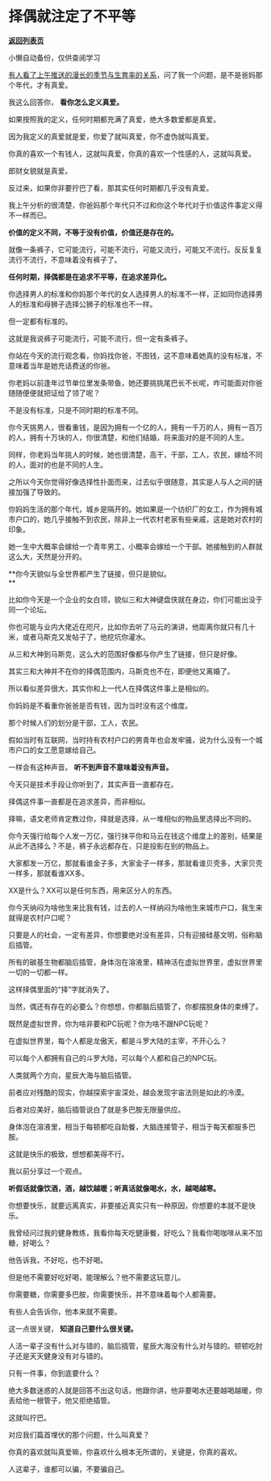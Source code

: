 # 择偶就注定了不平等

[**返回列表页**](/gzh/记忆承载3)

小懒自动备份，仅供查阅学习

[有人看了上午推送的漫长的季节与生育率的关系](http://mp.weixin.qq.com/s?__biz=MzU0MjYwNDU2Mw==&mid=2247510698&idx=1&sn=5b6d595e7e9bd3b6a35e246e108c34ce&chksm=fb1ac6d6cc6d4fc0577e966d7a2d8fdb54da77e57051c8e305ad7f5576b232e9e86e54f7f5ba&scene=21#wechat_redirect)，问了我一个问题，是不是爸妈那个年代，才有真爱。

我这么回答你， **看你怎么定义真爱。**

如果按照我的定义，任何时期都充满了真爱，绝大多数爱都是真爱。

因为我定义的真爱就是爱，你爱了就叫真爱，你不虚伪就叫真爱。

你真的喜欢一个有钱人，这就叫真爱，你真的喜欢一个性感的人，这就叫真爱。

郎财女貌就是真爱。

反过来，如果你非要拧巴了看，那其实任何时期都几乎没有真爱。

我上午分析的很清楚，你爸妈那个年代只不过和你这个年代对于价值这件事定义得不一样而已。

 **价值的定义不同，不等于没有价值，价值还是存在的。**

就像一条裤子，它可能流行，可能不流行，可能又流行，可能又不流行。反反复复流行不流行，不意味着没有裤子了。

 **任何时期，择偶都是在追求不平等，在追求差异化。**

你选择男人的标准和你妈那个年代的女人选择男人的标准不一样，正如同你选择男人的标准和母狮子选择公狮子的标准也不一样。

但一定都有标准的。

这就是我说裤子可能流行，可能不流行，但一定有条裤子。

你站在今天的流行观念看，你妈找你爸，不图钱，这不意味着她真的没有标准，不意味着当年是她充话费送的你爸。

你老妈以前逢年过节单位里发条带鱼，她还要挑挑尾巴长不长呢，咋可能面对你爸随随便便就把证给了领了呢？

不是没有标准，只是不同时期的标准不同。

你今天挑男人，很看重钱，是因为拥有一个亿的人，拥有一千万的人，拥有一百万的人，拥有十万块的人，你很清楚，和他们结婚，将来面对的是不同的人生。

同样，你老妈当年挑人的时候，她也很清楚，高干，干部，工人，农民，嫁给不同的人，面对的也是不同的人生。

之所以今天你觉得好像选择性扑面而来，过去似乎很随意，其实是人与人之间的链接加强了导致的。

你妈妈生活的那个年代，城乡是隔开的。她如果是一个纺织厂的女工，作为拥有城市户口的，她几乎接触不到农民，除非上一代农村老家有些亲戚，这是她对农村的印象。

她一生中大概率会嫁给一个青年男工，小概率会嫁给一个干部。她接触到的人群就这么大，天然是分开的。

 **你今天貌似与全世界都产生了链接，但只是貌似。  
**

比如你今天是一个企业的女白领，貌似三和大神键盘侠就在身边，你们可能出没于同一个论坛。  

你也可能与业内大佬近在咫尺，比如你去听了马云的演讲，他距离你就只有几十米，或者马斯克又发帖子了，他挖坑你灌水。  

从三和大神到马斯克，这么大的范围好像都与你产生了链接，但只是好像。  

其实三和大神并不在你的择偶范围内，马斯克也不在，即便他又离婚了。  

所以看似差异很大，其实你和上一代人在择偶这件事上是相似的。  

你妈妈是不看重你爸爸是否有钱，因为当时没有这个维度。  

那个时候人们的划分是干部，工人，农民。  

假如当时有互联网，当时持有农村户口的男青年也会发牢骚，说为什么没有一个城市户口的女工愿意嫁给自己。

一样会有这种声音。 **听不到声音不意味着没有声音。**  

今天只是技术手段让你听到了，其实声音一直都存在。  

择偶这件事一直都是在追求差异，而非相似。  

择嘛，语文老师肯定教过你，择就是选择，从一堆相似的物品里选择出不同的。  

你今天强行给每个人发一万亿，强行抹平你和马云在钱这个维度上的差别，结果是从此不选择么？不是，裤子永远都存在，只是投影在别的物品上。

大家都发一万亿，那就看谁金子多，大家金子一样多，那就看谁贝壳多，大家贝壳一样多，那就看谁XX多。  

XX是什么？XX可以是任何东西，用来区分人的东西。  

你今天纳闷为啥他生来比我有钱，过去的人一样纳闷为啥他生来城市户口，我生来就得是农村户口呢？  

只要是人的社会，一定有差异，你想要绝对没有差异，只有迎接硅基文明，俗称脑后插管。  

所有的碳基生物都脑后插管，身体泡在溶液里，精神活在虚拟世界里，虚拟世界里一切的一切都一样。  

这样择偶里面的“择”字就消失了。  

当然，偶还有存在的必要么？你想想，你都脑后插管了，你都摆脱身体的束缚了。

既然是虚拟世界，你为啥非要和PC玩呢？你为啥不跟NPC玩呢？  

在虚拟世界里，每个人都是龙傲天，都是斗罗大陆的主宰，不开心么？

可以每个人都拥有自己的斗罗大陆，可以每个人都和自己的NPC玩。  

人类就两个方向，星辰大海与脑后插管。  

前者应对残酷的现实，你越探索宇宙深处，越会发现宇宙法则是如此的冷漠。  

后者对应美好，脑后插管说白了就是多巴胺无限量供应。

身体泡在溶液里，相当于每顿都吃自助餐，大脑连接管子，相当于每天都服多巴胺。  

这就是快乐的极致，想想都美得不行。

我以前分享过一个观点。

 **听假话就像饮酒，酒，越饮越暖；听真话就像喝水，水，越喝越寒。**

你想要快乐，就要远离真实，非要接近真实只有一种原因，你想要的本就不是快乐。

我曾经问过我的健身教练，我看你每天吃健康餐，好吃么？我看你喝咖啡从来不加糖，好喝么？

他告诉我，不好吃，也不好喝。

但是他不需要好吃好喝，能理解么？他不需要这玩意儿。

你需要糖，你需要多巴胺，你需要快乐，并不意味着每个人都需要。  

有些人会告诉你，他本来就不需要。  

这一点很关键， **知道自己要什么很关键。**  

人活一辈子没有什么对与错的，脑后插管，星辰大海没有什么对与错的。顿顿吃肘子还是天天健身没有对与错的。

只有一件事，你到底要什么？  

绝大多数迷惑的人就是回答不出这句话，他跟你讲，他非要喝水还要越喝越暖，你丢给他一根管子，他又拒绝插管。

这就叫拧巴。  

对应我们篇首埋伏的那个问题，什么叫真爱？  

你真的喜欢就叫真爱嘛，你喜欢什么根本无所谓的，关键是，你真的喜欢。

人这辈子，谁都可以骗，不要骗自己。

